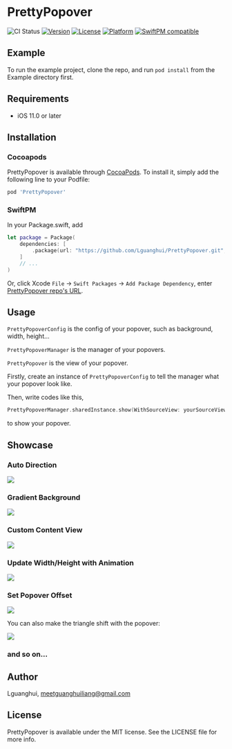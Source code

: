 # PrettyPopover

![CI Status](https://github.com/Lguanghui/PrettyPopover/actions/workflows/ios.yml/badge.svg)
[![Version](https://img.shields.io/cocoapods/v/PrettyPopover.svg?style=flat)](https://cocoapods.org/pods/PrettyPopover)
[![License](https://img.shields.io/cocoapods/l/PrettyPopover.svg?style=flat)](https://cocoapods.org/pods/PrettyPopover)
[![Platform](https://img.shields.io/cocoapods/p/PrettyPopover.svg?style=flat)](https://cocoapods.org/pods/PrettyPopover)
[![SwiftPM compatible](https://img.shields.io/badge/SwiftPM-compatible-brightgreen.svg)](https://swift.org/package-manager/)

## Example

To run the example project, clone the repo, and run `pod install` from the Example directory first.

## Requirements

- iOS 11.0 or later

## Installation

### Cocoapods
PrettyPopover is available through [CocoaPods](https://cocoapods.org). To install
it, simply add the following line to your Podfile:

```ruby
pod 'PrettyPopover'
```

### SwiftPM

In your Package.swift, add

```swift
let package = Package(
    dependencies: [
        .package(url: "https://github.com/Lguanghui/PrettyPopover.git", .upToNextMajor(from: "0.1.0"))
    ]
    // ...
)
```

Or, click Xcode `File` -> `Swift Packages` -> `Add Package Dependency`, enter [PrettyPopover repo's URL](https://github.com/Lguanghui/PrettyPopover.git).

## Usage

`PrettyPopoverConfig` is the config of your popover, such as background, width, height...

`PrettyPopoverManager` is the manager of your popovers.

`PrettyPopover` is the view of your popover.

Firstly, create an instance of `PrettyPopoverConfig` to tell the manager what your popover look like.

Then, write codes like this,

```swift
PrettyPopoverManager.sharedInstance.show(WithSourceView: yourSourceView, inView: yourInView, customView: yourCustomView, config: yourConfig)
```

to show your popover.

## Showcase

### Auto Direction

![](Images/auto_direction.gif)

### Gradient Background

![](Images/gradient.png)

### Custom Content View

![](Images/custom_content.png)

### Update Width/Height with Animation

![](Images/update_animation.gif)

### Set Popover Offset

![](Images/set_offset_1.png)

You can also make the triangle shift with the popover:

![](Images/set_offset_2.png)

### and so on...

## Author

Lguanghui, meetguanghuiliang@gmail.com

## License

PrettyPopover is available under the MIT license. See the LICENSE file for more info.
